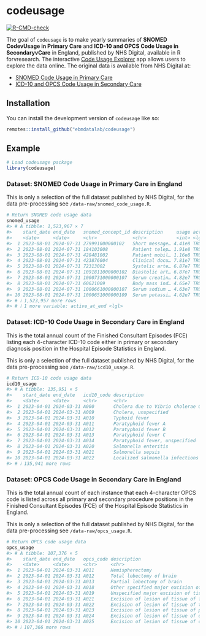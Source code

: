 
<!-- README.md is generated from README.Rmd. Please edit that file -->

# codeusage

<!-- badges: start -->

[![R-CMD-check](https://github.com/ebmdatalab/codeusage/actions/workflows/R-CMD-check.yaml/badge.svg)](https://github.com/ebmdatalab/codeusage/actions/workflows/R-CMD-check.yaml)

<!-- badges: end -->

The goal of `codeusage` is to make yearly summaries of **SNOMED CodevUsage in Primary Care** and **ICD-10 and OPCS Code Usage in SecondaryvCare** in England, published by NHS Digital, available in R forvresearch.
The interactive [Code Usage Explorer](https://milanwiedemann.shinyapps.io/codeusage/) app allows users to explore the data online.
The original data is available from NHS Digital at:

- [SNOMED Code Usage in Primary
  Care](https://digital.nhs.uk/data-and-information/publications/statistical/mi-snomed-code-usage-in-primary-care)
- [ICD-10 and OPCS Code Usage in Secondary
  Care](https://digital.nhs.uk/data-and-information/publications/statistical/hospital-admitted-patient-care-activity)

## Installation

You can install the development version of `codeusage` like so:

``` r
remotes::install_github("ebmdatalab/codeusage")
```

## Example

``` r
# Load codeusage package
library(codeusage)
```

### Dataset: SNOMED Code Usage in Primary Care in England

This is only a selection of the full dataset published by NHS Digital,
for the data pre-processing see `/data-raw/snomed_code_usage.R`.

``` r
# Return SNOMED code usage data
snomed_usage
#> # A tibble: 1,523,967 × 7
#>    start_date end_date   snomed_concept_id description     usage active_at_start
#>    <date>     <date>     <chr>             <chr>           <int> <lgl>          
#>  1 2023-08-01 2024-07-31 279991000000102   Short message… 4.41e8 TRUE           
#>  2 2023-08-01 2024-07-31 184103008         Patient telep… 1.91e8 TRUE           
#>  3 2023-08-01 2024-07-31 428481002         Patient mobil… 1.16e8 TRUE           
#>  4 2023-08-01 2024-07-31 423876004         Clinical docu… 7.81e7 TRUE           
#>  5 2023-08-01 2024-07-31 72313002          Systolic arte… 6.87e7 TRUE           
#>  6 2023-08-01 2024-07-31 1091811000000102  Diastolic art… 6.87e7 TRUE           
#>  7 2023-08-01 2024-07-31 1000731000000107  Serum creatin… 4.82e7 TRUE           
#>  8 2023-08-01 2024-07-31 60621009          Body mass ind… 4.65e7 TRUE           
#>  9 2023-08-01 2024-07-31 1000661000000107  Serum sodium … 4.63e7 TRUE           
#> 10 2023-08-01 2024-07-31 1000651000000109  Serum potassi… 4.62e7 TRUE           
#> # ℹ 1,523,957 more rows
#> # ℹ 1 more variable: active_at_end <lgl>
```

### Dataset: ICD-10 Code Usage in Secondary Care in England

This is the total annual count of the Finished Consultant Episodes (FCE)
listing each 4-character ICD-10 code either in primary or secondary
diagnosis position in the Hospital Episode Statistics in England.

This is only a selection of the full dataset published by NHS Digital,
for the data pre-processing see `/data-raw/icd10_usage.R`.

``` r
# Return ICD-10 code usage data
icd10_usage
#> # A tibble: 135,951 × 5
#>    start_date end_date   icd10_code description                            usage
#>    <date>     <date>     <chr>      <chr>                                  <int>
#>  1 2023-04-01 2024-03-31 A000       Cholera due to Vibrio cholerae 01, bi…     2
#>  2 2023-04-01 2024-03-31 A009       Cholera, unspecified                      40
#>  3 2023-04-01 2024-03-31 A010       Typhoid fever                            884
#>  4 2023-04-01 2024-03-31 A011       Paratyphoid fever A                      139
#>  5 2023-04-01 2024-03-31 A012       Paratyphoid fever B                       13
#>  6 2023-04-01 2024-03-31 A013       Paratyphoid fever C                        2
#>  7 2023-04-01 2024-03-31 A014       Paratyphoid fever, unspecified            68
#>  8 2023-04-01 2024-03-31 A020       Salmonella enteritis                    2165
#>  9 2023-04-01 2024-03-31 A021       Salmonella sepsis                        319
#> 10 2023-04-01 2024-03-31 A022       Localized salmonella infections           82
#> # ℹ 135,941 more rows
```

### Dataset: OPCS Code Usage in Secondary Care in England

This is the total annual count of each instance that each 4-character
OPCS code is listed across all primary and secondary procedure positions
in the Finished Consultant Episodes (FCE) of the Hospital Episode
Statistics in England.

This is only a selection of the full dataset published by NHS Digital,
for the data pre-processing see `/data-raw/opcs_usage.R`.

``` r
# Return OPCS code usage data
opcs_usage
#> # A tibble: 107,376 × 5
#>    start_date end_date   opcs_code description                             usage
#>    <date>     <date>     <chr>     <chr>                                   <int>
#>  1 2023-04-01 2024-03-31 A011      Hemispherectomy                             7
#>  2 2023-04-01 2024-03-31 A012      Total lobectomy of brain                   36
#>  3 2023-04-01 2024-03-31 A013      Partial lobectomy of brain                134
#>  4 2023-04-01 2024-03-31 A018      Other specified major excision of tiss…    27
#>  5 2023-04-01 2024-03-31 A019      Unspecified major excision of tissue o…     3
#>  6 2023-04-01 2024-03-31 A021      Excision of lesion of tissue of fronta…  1399
#>  7 2023-04-01 2024-03-31 A022      Excision of lesion of tissue of tempor…   971
#>  8 2023-04-01 2024-03-31 A023      Excision of lesion of tissue of pariet…   704
#>  9 2023-04-01 2024-03-31 A024      Excision of lesion of tissue of occipi…   260
#> 10 2023-04-01 2024-03-31 A025      Excision of lesion of tissue of cerebe…   604
#> # ℹ 107,366 more rows
```
